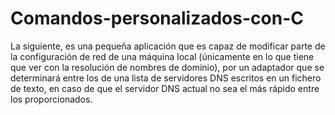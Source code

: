 # Comandos-personalizados-con-C
La siguiente, es una pequeña aplicación que es capaz de modificar parte de la configuración de red de una máquina local (únicamente en lo que tiene que ver con la resolución de nombres de dominio), por un adaptador que se determinará entre los de una lista de servidores DNS escritos en un fichero de texto, en caso de que el servidor DNS actual no sea el más rápido entre los proporcionados.

